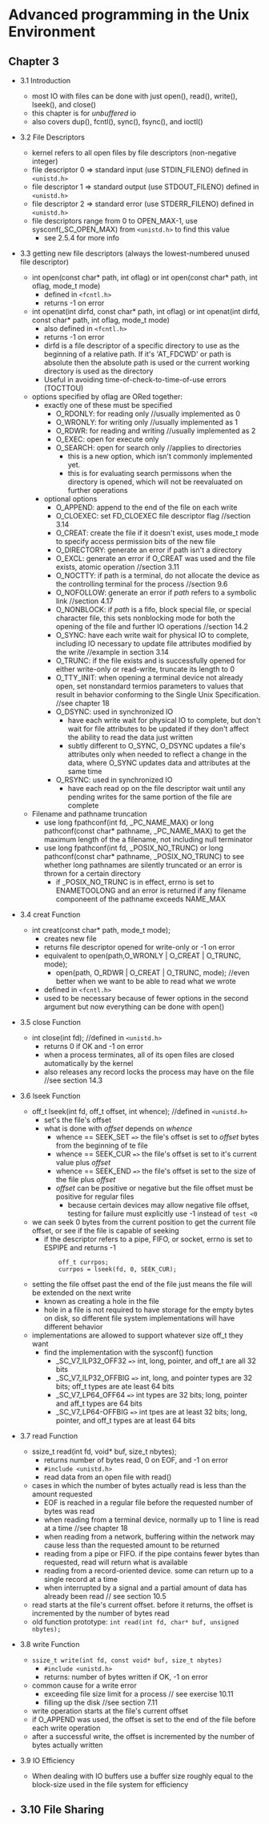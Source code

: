 Advanced programming in the Unix Environment
===

Chapter 3
---
- 3.1 Introduction
  - most IO with files can be done with just open(), read(), write(), lseek(), and close()
  - this chapter is for *unbuffered* io
  - also covers dup(), fcntl(), sync(), fsync(), and ioctl() 

- 3.2 File Descriptors
  - kernel refers to all open files by file descriptors (non-negative integer)
  - file descriptor 0 => standard input (use STDIN_FILENO) defined in `<unistd.h>`
  - file descriptor 1 => standard output (use STDOUT_FILENO) defined in `<unistd.h>`
  - file descriptor 2 => standard error (use STDERR_FILENO) defined in `<unistd.h>`
  - file descriptors range from 0 to OPEN_MAX-1, use sysconf(_SC_OPEN_MAX) from `<unistd.h>` to find this value
    - see 2.5.4 for more info

- 3.3 getting new file descriptors (always the lowest-numbered unused file descriptor)
  - int open(const char* path, int oflag) or int open(const char* path, int oflag, mode_t mode) 
    - defined in `<fcntl.h>`
    - returns -1 on error
  - int openat(int dirfd, const char* path, int oflag) or int openat(int dirfd, const char* path, int oflag, mode_t mode)
    - also defined in `<fcntl.h>`
    - returns -1 on error
    - dirfd is a file descriptor of a specific directory to use as the beginning of a relative path.  If it's 'AT_FDCWD' or path is absolute then the absolute path is used or the current working directory is used as the directory
    - Useful in avoiding time-of-check-to-time-of-use errors (TOCTTOU)
  - options specified by oflag are ORed together:
    - exactly one of these must be specified
      - O_RDONLY: for reading only  //usually implemented as 0
      - O_WRONLY: for writing only  //usually implemented as 1
      - O_RDWR: for reading and writing //usually implemented as 2
      - O_EXEC: open for execute only
      - O_SEARCH: open for search only //applies to directories
        - this is a new option, which isn't commonly implemented yet.
        - this is for evaluating search permissons when the directory is opened, which will not be reevaluated on further operations
    - optional options
      - O_APPEND: append to the end of the file on each write
      - O_CLOEXEC: set FD_CLOEXEC file descriptor flag //section 3.14
      - O_CREAT: create the file if it doesn't exist, uses mode_t mode to specify access permission bits of the new file
      - O_DIRECTORY: generate an error if path isn't a directory
      - O_EXCL: generate an error if O_CREAT was used and the file exists, atomic operation //section 3.11
      - O_NOCTTY: if path is a terminal, do not allocate the device as the controlling terminal for the process //section 9.6
      - O_NOFOLLOW: generate an error if *path* refers to a symbolic link //section 4.17
      - O_NONBLOCK: if *path* is a fifo, block special file, or special character file, this sets nonblocking mode for both the opening of the file and further IO operations //section 14.2
      - O_SYNC: have each write wait for physical IO to complete, including IO necessary to update file attributes modified by the write //example in section 3.14
      - O_TRUNC: if the file exists and is successfully opened for either write-only or read-write, truncate its length to 0
      - O_TTY_INIT: when opening a terminal device not already open, set nonstandard termios parameters to values that result in behavior conforming to the Single Unix Specification.  //see chapter 18
      - O_DSYNC: used in synchronized IO
        - have each write wait for physical IO to complete, but don't wait for file attributes to be updated if they don't  affect the ability to read the data just written
        - subtly different to O_SYNC, O_DSYNC updates a file's attributes only when needed to reflect a change in the data, where O_SYNC updates data and attributes at the same time
      - O_RSYNC: used in synchronized IO
        - have each read op on the file descriptor wait until any pending writes for the same portion of the file are complete
  - Filename and pathname truncation
    - use long fpathconf(int fd, _PC_NAME_MAX) or long pathconf(const char* pathname, _PC_NAME_MAX) to get the maximum length of the a filename, not including null terminator
    - use long fpathconf(int fd, _POSIX_NO_TRUNC) or long pathconf(const char* pathname, _POSIX_NO_TRUNC) to see whether long pathnames are silently truncated or an error is thrown for a certain directory
      - if _POSIX_NO_TRUNC is in effect, errno is set to ENAMETOOLONG and an error is returned if any filename componeent of the pathname exceeds NAME_MAX

- 3.4 creat Function
  - int creat(const char* path, mode_t mode);
    - creates new file
    - returns file descriptor opened for write-only or -1 on error
    - equivalent to open(path,O_WRONLY | O_CREAT | O_TRUNC, mode);
      - open(path, O_RDWR | O_CREAT | O_TRUNC, mode); //even better when we want to be able to read what we wrote
    - defined in `<fcntl.h>`
    - used to be necessary because of fewer options in the second argument but now everything can be done with open()
- 3.5 close Function
  - int close(int fd); //defined in `<unistd.h>`
    - returns 0 if OK and -1 on error
    - when a process terminates, all of its open files are closed automatically by the kernel
    - also releases any record locks the process may have on the file //see section 14.3
- 3.6 lseek Function
  - off_t lseek(int fd, off_t offset, int whence); //defined in `<unistd.h>`
    - set's the file's offset
    - what is done with *offset* depends on *whence*
      - whence == SEEK_SET `=>` the file's offset is set to *offset* bytes from the beginning of te file
      - whence == SEEK_CUR `=>` the file's offset is set to it's current value plus *offset*
      - whence == SEEK_END `=>` the file's offset is set to the size of the file plus *offset*
      - *offset* can be positive or negative but the file offset must be positive for regular files
        - because certain devices may allow negative file offset, testing for failure must explicitly use -1 instead of `test <0`
  - we can seek 0 bytes from the current position to get the current file offset, or see if the file is capable of seeking
    - if the descriptor refers to a pipe, FIFO, or socket, errno is set to ESPIPE and returns -1
      ```
          off_t currpos;
          currpos = lseek(fd, 0, SEEK_CUR);
      ```
  - setting the file offset past the end of the file just means the file will be extended on the next write
    - known as creating a hole in the file
    - hole in a file is not required to have storage for the empty bytes on disk, so different file system implementations will have different behavior
  - implementations are allowed to support whatever size off_t they want
    - find the implementation with the sysconf() function
      - _SC_V7_ILP32_OFF32 `=>` int, long, pointer, and off_t are all 32 bits
      - _SC_V7_ILP32_OFFBIG `=>` int, long, and pointer types are 32 bits; off_t types are ate least 64 bits
      - _SC_V7_LP64_OFF64  `=>` int types are 32 bits; long, pointer and aff_t types are 64 bits
      - _SC_V7_LP64-OFFBIG `=>` int tpes are at least 32 bits; long, pointer, and off_t types are at least 64 bits
    
- 3.7 read Function
  - ssize_t read(int fd, void* buf, size_t nbytes);
    - returns number of bytes read, 0 on EOF, and -1 on error
    - `#include <unistd.h>`
    - read data from an open file with read()
  - cases in which the number of bytes actually read is less than the amount requested
    - EOF is reached in a regular file before the requested number of bytes was read
    - when reading from a terminal device, normally up to 1 line is read at a time //see chapter 18
    - when reading from a network, buffering within the network may cause less than the requested amount to be returned
    - reading from a pipe or FIFO.  if the pipe contains fewer bytes than requested, read will return what is available
    - reading from a record-oriented device. some can return up to a single record at a time
    - when interrupted by a signal and a partial amount of data has already been read // see section 10.5
  - read starts at the file's current offset.  before it returns, the offset is incremented by the number of bytes read
  - old function prototype: `int read(int fd, char* buf, unsigned nbytes);`

- 3.8 write Function
  - `ssize_t write(int fd, const void* buf, size_t nbytes)`
    - `#include <unistd.h>`
    - returns: number of bytes written if OK, -1 on error
  - common cause for a write error
    - exceeding file size limit for a process // see exercise 10.11
    - filling up the disk //see section 7.11
  - write operation starts at the file's current offset 
  - if O_APPEND was used, the offset is set to the end of the file before each write operation
  - after a successful write, the offset is incremented by the number of bytes actually written
   
- 3.9 IO Efficiency
  - When dealing with IO buffers use a buffer size roughly equal to the block-size used in the file system for efficiency

- 3.10 File Sharing
  - 


    
 
